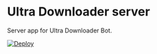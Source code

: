 # Ultra Downloader server

Server app for Ultra Downloader Bot. 

[![Deploy](https://www.herokucdn.com/deploy/button.svg)](https://heroku.com/deploy?template=https://github.com/Rajmaterbot/downloder_server)


